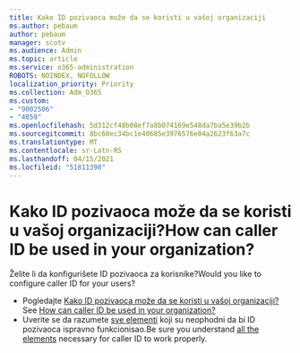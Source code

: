 ```yaml
---
title: Kako ID pozivaoca može da se koristi u vašoj organizaciji
ms.author: pebaum
author: pebaum
manager: scotv
ms.audience: Admin
ms.topic: article
ms.service: o365-administration
ROBOTS: NOINDEX, NOFOLLOW
localization_priority: Priority
ms.collection: Adm_O365
ms.custom:
- "9002506"
- "4859"
ms.openlocfilehash: 5d312cf48b08ef7a8b074169e548da7ba5e39b2b
ms.sourcegitcommit: 8bc60ec34bc1e40685e3976576e04a2623f63a7c
ms.translationtype: MT
ms.contentlocale: sr-Latn-RS
ms.lasthandoff: 04/15/2021
ms.locfileid: "51811398"
---
```

# <a name="how-can-caller-id-be-used-in-your-organization"></a><span data-ttu-id="98321-102">Kako ID pozivaoca može da se koristi u vašoj organizaciji?</span><span class="sxs-lookup"><span data-stu-id="98321-102">How can caller ID be used in your organization?</span></span>

<span data-ttu-id="98321-103">Želite li da konfigurišete ID pozivaoca za korisnike?</span><span class="sxs-lookup"><span data-stu-id="98321-103">Would you like to configure caller ID for your users?</span></span>

- <span data-ttu-id="98321-104">Pogledajte [Kako ID pozivaoca može da se koristi u vašoj organizaciji?](https://docs.microsoft.com/microsoftteams/how-can-caller-id-be-used-in-your-organization)</span><span class="sxs-lookup"><span data-stu-id="98321-104">See [How can caller ID be used in your organization?](https://docs.microsoft.com/microsoftteams/how-can-caller-id-be-used-in-your-organization)</span></span>
- <span data-ttu-id="98321-105">Uverite se da razumete [sve elementi](https://docs.microsoft.com/microsoftteams/more-about-calling-line-id-and-calling-party-name) koji su neophodni da bi ID pozivaoca ispravno funkcionisao.</span><span class="sxs-lookup"><span data-stu-id="98321-105">Be sure you understand [all the elements](https://docs.microsoft.com/microsoftteams/more-about-calling-line-id-and-calling-party-name) necessary for caller ID to work properly.</span></span>
